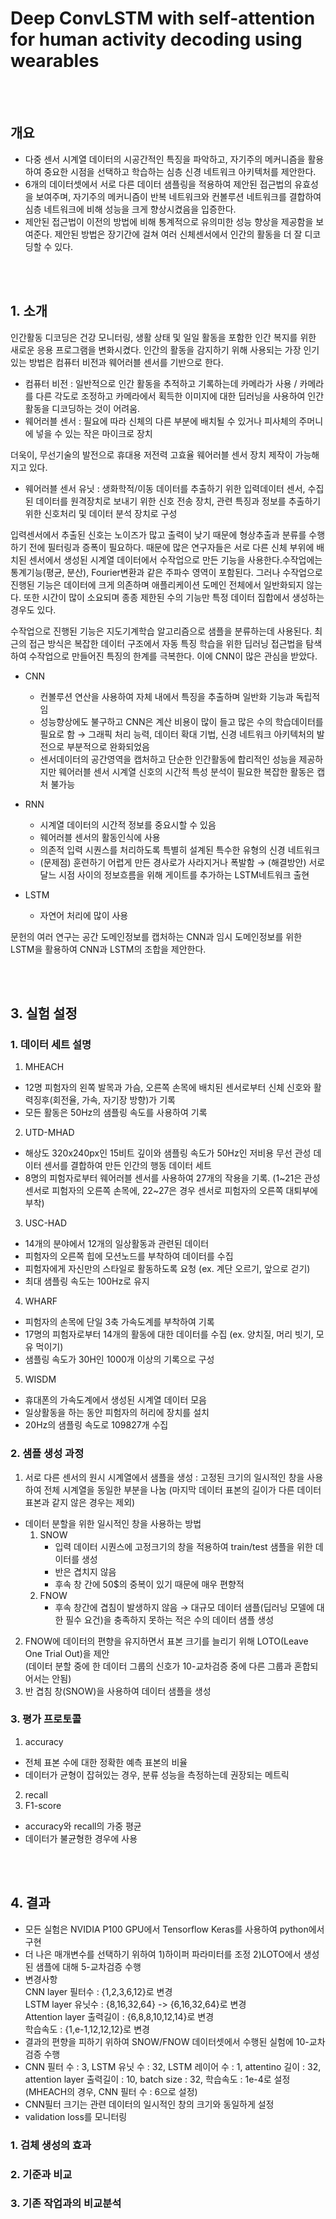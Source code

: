 # Deep ConvLSTM with self-attention for human activity decoding using wearables

<br/></br>
## **개요**
- 다중 센서 시계열 데이터의 시공간적인 특징을 파악하고, 자기주의 메커니즘을 활용하여 중요한 시점을 선택하고 학습하는 심층 신경 네트워크 아키텍처를 제안한다.  
- 6개의 데이터셋에서 서로 다른 데이터 샘플링을 적용하여 제안된 접근법의 유효성을 보여주며, 자기주의 메커니즘이 반복 네트워크와 컨볼루션 네트워크를 결합하여 심층 네트워크에 비해 성능을 크게 향상시켰음을 입증한다.  
- 제안된 접근법이 이전의 방법에 비해 통계적으로 유의미한 성능 향상을 제공함을 보여준다. 제안된 방법은 장기간에 걸쳐 여러 신체센서에서 인간의 활동을 더 잘 디코딩할 수 있다.

<br/></br>
## **1. 소개**
인간활동 디코딩은 건강 모니터링, 생활 상태 및 일일 활동을 포함한 인간 복지를 위한 새로운 응용 프로그램을 변화시켰다. 인간의 활동을 감지하기 위해 사용되는 가장 인기있는 방법은 컴퓨터 비전과 웨어러블 센서를 기반으로 한다.  
- 컴퓨터 비전 : 일반적으로 인간 활동을 추적하고 기록하는데 카메라가 사용 / 카메라를 다른 각도로 조정하고 카메라에서 획득한 이미지에 대한 딥러닝을 사용하여 인간활동을 디코딩하는 것이 어려움.
- 웨어러블 센서 : 필요에 따라 신체의 다른 부분에 배치될 수 있거나 피사체의 주머니에 넣을 수 있는 작은 마이크로 장치  

더욱이, 무선기술의 발전으로 휴대용 저전력 고효율 웨어러블 센서 장치 제작이 가능해지고 있다.  
- 웨어러블 센서 유닛 : 생화학적/이동 데이터를 추출하기 위한 입력데이터 센서, 수집된 데이터를 원격장치로 보내기 위한 신호 전송 장치, 관련 특징과 정보를 추출하기 위한 신호처리 및 데이터 분석 장치로 구성  

입력센서에서 추출된 신호는 노이즈가 많고 출력이 낮기 때문에 형상추출과 분류를 수행하기 전에 필터링과 증폭이 필요하다. 때문에 많은 연구자들은 서로 다른 신체 부위에 배치된 센서에서 생성된 시계열 데이터에서 수작업으로 만든 기능을 사용한다.수작업에는 통계기능(평균, 분산), Fourier변환과 같은 주파수 영역이 포함된다. 그러나 수작업으로 진행된 기능은 데이터에 크게 의존하며 애플리케이션 도메인 전체에서 일반화되지 않는다. 또한 시간이 많이 소요되며 종종 제한된 수의 기능만 특정 데이터 집합에서 생성하는 경우도 있다.   

수작업으로 진행된 기능은 지도기계학습 알고리즘으로 샘플을 분류하는데 사용된다. 최근의 접근 방식은 복잡한 데이터 구조에서 자동 특징 학습을 위한 딥러닝 접근법을 탐색하여 수작업으로 만들어진 특징의 한계를 극복한다. 이에 CNN이 많은 관심을 받았다.  
- CNN
    - 컨볼루션 연산을 사용하여 자체 내에서 특징을 추출하며 일반화 기능과 독립적임
    - 성능향상에도 불구하고 CNN은 계산 비용이 많이 들고 많은 수의 학습데이터를 필요로 함 → 그래픽 처리 능력, 데이터 확대 기법, 신경 네트워크 아키텍처의 발전으로 부분적으로 완화되었음
    - 센서데이터의 공간영역을 캡처하고 단순한 인간활동에 합리적인 성능을 제공하지만 웨어러블 센서 시계열 신호의 시간적 특성 분석이 필요한 복잡한 활동은 캡처 불가능  

- RNN
    - 시계열 데이터의 시간적 정보를 중요시할 수 있음
    - 웨어러블 센서의 활동인식에 사용
    - 의존적 입력 시퀀스를 처리하도록 특별히 설계된 특수한 유형의 신경 네트워크
    - (문제점) 훈련하기 어렵게 만든 경사로가 사라지거나 폭발함 → (해결방안) 서로 달느 시점 사이의 정보흐름을 위해 게이트를 추가하는 LSTM네트워크 출현

- LSTM
    - 자연어 처리에 많이 사용  
    
문헌의 여러 연구는 공간 도메인정보를 캡처하는 CNN과 임시 도메인정보를 위한 LSTM을 활용하여 CNN과 LSTM의 조합을 제안한다.

<br/></br>
## **3. 실험 설정**
### **1. 데이터 세트 설명**
1. MHEACH  
  - 12명 피험자의 왼쪽 발목과 가슴, 오른쪽 손목에 배치된 센서로부터 신체 신호와 활력징후(회전율, 가속, 자기장 방향)가 기록
  - 모든 활동은 50Hz의 샘플링 속도를 사용하여 기록
2. UTD-MHAD
  - 해상도 320x240px인 15비트 깊이와 샘플링 속도가 50Hz인 저비용 무선 관성 데이터 센서를 결합하여 만든 인간의 행동 데이터 세트
  - 8명의 피험자로부터 웨어러블 센서를 사용하여 27개의 작용을 기록. (1~21은 관성센서로 피험자의 오른쪽 손목에, 22~27은 경우 센서로 피험자의 오른쪽 대퇴부에 부착)
3. USC-HAD
  - 14개의 분야에서 12개의 일상활동과 관련된 데이터
  - 피험자의 오른쪽 힙에 모션노드를 부착하여 데이터를 수집
  - 피험자에게 자신만의 스타일로 활동하도록 요청 (ex. 계단 오르기, 앞으로 걷기)
  - 최대 샘플링 속도는 100Hz로 유지
4. WHARF
  - 피험자의 손목에 단일 3축 가속도계를 부착하여 기록
  - 17명의 피험자로부터 14개의 활동에 대한 데이터를 수집 (ex. 양치질, 머리 빗기, 모유 먹이기)
  - 샘플링 속도가 30H인 1000개 이상의 기록으로 구성
5. WISDM
  - 휴대폰의 가속도계에서 생성된 시계열 데이터 모음
  - 일상활동을 하는 동안 피험자의 허리에 장치를 설치
  - 20Hz의 샘플링 속도로 109827개 수집

### **2. 샘플 생성 과정**
1. 서로 다른 센서의 원시 시계열에서 샘플을 생성 : 고정된 크기의 일시적인 창을 사용하여 전체 시계열을 동일한 부분을 나눔 (마지막 데이터 표본의 길이가 다른 데이터 표본과 같지 않은 경우는 제외)  

  - 데이터 분할을 위한 일시적인 창을 사용하는 방법
    1. SNOW
        - 입력 데이터 시퀀스에 고정크기의 창을 적용하여 train/test 샘플을 위한 데이터를 생성
        - 반은 겹치지 않음
        - 후속 창 간에 50$의 중복이 있기 때문에 매우 편향적  
    2. FNOW
        - 후속 창간에 겹침이 발생하지 않음 → 대규모 데이터 샘플(딥러닝 모델에 대한 필수 요건)을 충족하지 못하는 적은 수의 데이터 샘플 생성   
        
2. FNOW에 데이터의 편향을 유지하면서 표본 크기를 늘리기 위해 LOTO(Leave One Trial Out)을 제안  
  (데이터 분할 중에 한 데이터 그룹의 신호가 10-교차검증 중에 다른 그룹과 혼합되어서는 안됨)
3. 반 겹침 창(SNOW)을 사용하여 데이터 샘플을 생성

### **3. 평가 프로토콜**
1. accuracy
  - 전체 표본 수에 대한 정확한 예측 표본의 비율
  - 데이터가 균형이 잡혀있는 경우, 분류 성능을 측정하는데 권장되는 메트릭
2. recall
3. F1-score
  - accuracy와 recall의 가중 평균
  - 데이터가 불균형한 경우에 사용
  
<br/></br>
## **4. 결과**
- 모든 실험은 NVIDIA P100 GPU에서 Tensorflow Keras를 사용하여 python에서 구현
- 더 나은 매개변수를 선택하기 위하여 1)하이퍼 파라미터를 조정   2)LOTO에서 생성된 샘플에 대해 5-교차검증 수행
- 변경사항  
    CNN layer 필터수 : {1,2,3,6,12}로 변경  
    LSTM layer 유닛수 : {8,16,32,64} -> {6,16,32,64}로 변경  
    Attention layer 출력길이 : {6,8,8,10,12,14}로 변경  
    학습속도 : {1,e-1,12,12,12}로 변경  
- 결과의 편향을 피하기 위하여 SNOW/FNOW 데이터셋에서 수행된 실험에 10-교차검증 수행
- CNN 필터 수 : 3, LSTM 유닛 수 : 32, LSTM 레이어 수 : 1, attentino 길이 : 32, attention layer 출력길이 : 10, batch size : 32, 학습속도 : 1e-4로 설정 (MHEACH의 경우, CNN 필터 수 : 6으로 설정)
- CNN필터 크기는 관련 데이터의 일시적인 창의 크기와 동일하게 설정
- validation loss를 모니터링

### **1. 검체 생성의 효과**

### **2. 기준과 비교**

### **3. 기존 작업과의 비교분석**
